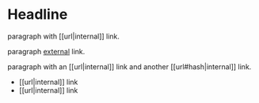 # Headline

paragraph with [[url|internal]] link.

paragraph [external](http://example.com) link.

paragraph with an [[url|internal]] link and another [[url#hash|internal]] link.

-  [[url|internal]] link
-  [[url|internal]] link

